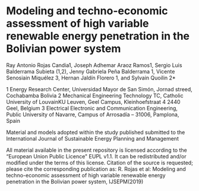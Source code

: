 # Modeling and techno-economic assessment of high variable renewable energy penetration in the Bolivian  power system

Ray Antonio Rojas Candia1, Joseph Adhemar Araoz Ramos1, Sergio Luis Balderrama Subieta (1,2), Jenny Gabriela Peña Balderrama 1, Vicente Senosiain Miquélez 3, Hernan Jaldín Florero 1, and Sylvain Quoilin 2*

1 Energy Research Center, Universidad Mayor de San Simón, Jornad streed, Cochabamba Bolivia
2 Mechanical Engineering Technology TC, Catholic University of LouvainKU Leuven, Geel Campus, Kleinhoefstraat 4 2440 Geel, Belgium
3 Electrical Electronic and Communication Engineering, Public University of Navarre, Campus of Arrosadía – 31006, Pamplona, Spain


Material and models adopted within the study published submitted to the International Journal of Sustainable Energy Planning and Management

All material available in the present repository is licensed according to the “European Union Public Licence" EUPL v1.1. It can be redistributed and/or modified under the terms of this license. Citation of the source is requested; please cite the corresponding publication as: R. Rojas et al:  Modeling and techno-economic assessment of high variable renewable energy penetration in the Bolivian  power system, IJSEPM(2019)





